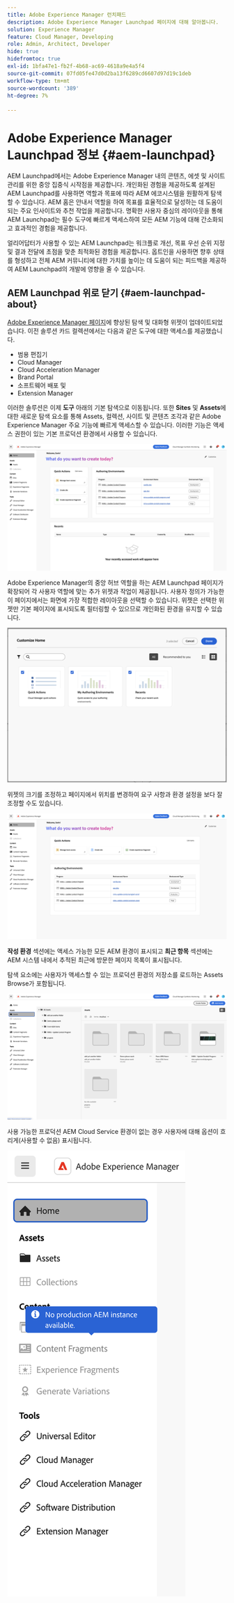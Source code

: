 ```yaml
---
title: Adobe Experience Manager 런치패드
description: Adobe Experience Manager Launchpad 페이지에 대해 알아봅니다.
solution: Experience Manager
feature: Cloud Manager, Developing
role: Admin, Architect, Developer
hide: true
hidefromtoc: true
exl-id: 1bfa47e1-fb2f-4b68-ac69-4618a9e4a5f4
source-git-commit: 07fd05fe47d0d2ba13f6289cd6607d97d19c1deb
workflow-type: tm+mt
source-wordcount: '389'
ht-degree: 7%

---
```


# Adobe Experience Manager Launchpad 정보 {#aem-launchpad}

AEM Launchpad에서는 Adobe Experience Manager 내의 콘텐츠, 에셋 및 사이트 관리를 위한 중앙 집중식 시작점을 제공합니다. 개인화된 경험을 제공하도록 설계된 AEM Launchpad를 사용하면 역할과 목표에 따라 AEM 에코시스템을 원활하게 탐색할 수 있습니다. AEM 홈은 안내서 역할을 하여 목표를 효율적으로 달성하는 데 도움이 되는 주요 인사이트와 추천 작업을 제공합니다. 명확한 사용자 중심의 레이아웃을 통해 AEM Launchpad는 필수 도구에 빠르게 액세스하여 모든 AEM 기능에 대해 간소화되고 효과적인 경험을 제공합니다.

얼리어답터가 사용할 수 있는 AEM Launchpad는 워크플로 개선, 목표 우선 순위 지정 및 결과 전달에 초점을 맞춘 최적화된 경험을 제공합니다. 옵트인을 사용하면 향후 상태를 형성하고 전체 AEM 커뮤니티에 대한 가치를 높이는 데 도움이 되는 피드백을 제공하여 AEM Launchpad의 개발에 영향을 줄 수 있습니다.

## AEM Launchpad 위로 닫기 {#aem-launchpad-about}

[Adobe Experience Manager 페이지](https://experience.adobe.com/#/experiencemanager)에 향상된 탐색 및 대화형 위젯이 업데이트되었습니다. 이전 솔루션 카드 컬렉션에서는 다음과 같은 도구에 대한 액세스를 제공했습니다.

* 범용 편집기
* Cloud Manager
* Cloud Acceleration Manager
* Brand Portal
* 소프트웨어 배포 및
* Extension Manager

이러한 솔루션은 이제 **도구** 아래의 기본 탐색으로 이동됩니다. 또한 **Sites** 및 **Assets**&#x200B;에 대한 새로운 탐색 요소를 통해 Assets, 컬렉션, 사이트 및 콘텐츠 조각과 같은 Adobe Experience Manager 주요 기능에 빠르게 액세스할 수 있습니다. 이러한 기능은 액세스 권한이 있는 기본 프로덕션 환경에서 사용할 수 있습니다.

![AEM Launchpad 환경](/help/implementing/cloud-manager/assets/aem-launchpad-author-environments.png)

Adobe Experience Manager의 중앙 허브 역할을 하는 AEM Launchpad 페이지가 확장되어 각 사용자 역할에 맞는 추가 위젯과 작업이 제공됩니다. 사용자 정의가 가능한 이 페이지에서는 화면에 가장 적합한 레이아웃을 선택할 수 있습니다. 위젯은 선택한 위젯만 기본 페이지에 표시되도록 필터링할 수 있으므로 개인화된 환경을 유지할 수 있습니다.

![AEM Launchpad 사용자 지정됨](/help/implementing/cloud-manager/assets/aem-launchpad-custom.png)

위젯의 크기를 조정하고 페이지에서 위치를 변경하여 요구 사항과 환경 설정을 보다 잘 조정할 수도 있습니다.

![AEM Launchpad 위젯](/help/implementing/cloud-manager/assets/aem-launchpad-widgets.png)

**작성 환경** 섹션에는 액세스 가능한 모든 AEM 환경이 표시되고 **최근 항목** 섹션에는 AEM 시스템 내에서 추적된 최근에 방문한 페이지 목록이 표시됩니다.

탐색 요소에는 사용자가 액세스할 수 있는 프로덕션 환경의 저장소를 로드하는 Assets Browse가 포함됩니다.

![AEM Launchpad 탐색 요소](/help/implementing/cloud-manager/assets/aem-launchpad-navigation.png)

사용 가능한 프로덕션 AEM Cloud Service 환경이 없는 경우 사용자에 대해 옵션이 흐리게(사용할 수 없음) 표시됩니다.

![프로덕션 환경이 없는 AEM Launchpad](/help/implementing/cloud-manager/assets/aem-launchpad-no-prod-environs.png)



